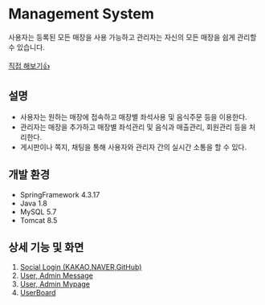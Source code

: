 # Management System
사용자는 등록된 모든 매장을 사용 가능하고 관리자는 자신의 모든 매장을 쉽게 관리할 수 있습니다.
<br>
<br>
<a href="http://ec2-54-180-123-73.ap-northeast-2.compute.amazonaws.com/MS">직접 해보기:+1:</a>
<h2>설명</h2>
  
  - 사용자는 원하는 매장에 접속하고 매장별 좌석사용 및 음식주문 등을 이용한다.</li>
  - 관리자는 매장을 추가하고 매장별 좌석관리 및 음식과 매출관리, 회원관리 등을 처리한다.</li>
  - 게시판이나 쪽지, 채팅을 통해 사용자와 관리자 간의 실시간 소통을 할 수 있다. </li>

<h2>개발 환경</h2>

  - SpringFramework 4.3.17
  - Java 1.8
  - MySQL 5.7
  - Tomcat 8.5

<h2>상세 기능 및 화면</h2>
  
  1. <a href="https://github.com/shin1217/MS/blob/master/README/Social_Login.md">Social Login (KAKAO,NAVER,GitHub)</a>
  2. <a href="https://github.com/shin1217/MS/blob/master/README/Message.md">User, Admin Message</a>
  3. <a href="https://github.com/shin1217/MS/blob/master/README/Mypage.md">User, Admin Mypage</a>
  3. <a href="https://github.com/shin1217/MS/blob/master/README/UserBoard.md">UserBoard</a>
  
  
  
 

